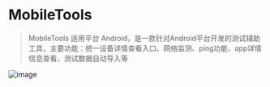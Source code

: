# MobileTools

> MobileTools 适用平台 Android，是一款针对Android平台开发的测试辅助工具，主要功能：统一设备详情查看入口、网络监测、ping功能、app详情信息查看、测试数据自动导入等

![image](https://github.com/GHyyy/MobileTools/app/src/main/res/drawable/master/desc_home.jpg)
